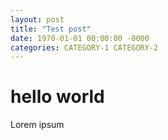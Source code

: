 ```yaml
---
layout: post
title: "Test post"
date: 1970-01-01 00:00:00 -0000
categories: CATEGORY-1 CATEGORY-2
---
```


# hello world

Lorem ipsum
